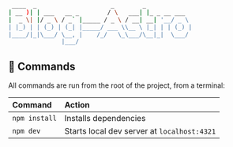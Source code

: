 ```sh
 ____  _                     _        _             
| __ )| | ___   __ _        / \   ___| |_ _ __ ___  
|  _ \| |/ _ \ / _` |_____ / _ \ / __| __| '__/ _ \ 
| |_) | | (_) | (_| |_____/ ___ \\__ \ |_| | | (_) |
|____/|_|\___/ \__, |    /_/   \_\___/\__|_|  \___/ 
               |___/                                
```


## 🧞 Commands

All commands are run from the root of the project, from a terminal:

| Command                   | Action                                           |
| :------------------------ | :----------------------------------------------- |
| `npm install`             | Installs dependencies                            |
| `npm dev`             | Starts local dev server at `localhost:4321`      |


